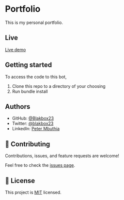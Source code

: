# Portfolio
This is my personal portfolio.

## Live
[Live demo](https://blakbox23.github.io/portfolio/)

## Getting started
To access the code to this bot,
1. Clone this repo to a directory of your choosing
2. Run bundle install

## Authors
- GitHub: [@Blakbox23](https://github.com/blakbox23)
- Twitter: [@blakbox23](https://twitter.com/blakbox23)
- LinkedIn: [Peter Mbuthia](https://www.linkedin.com/in/peter-mbuthia)

## 🤝 Contributing

Contributions, issues, and feature requests are welcome!

Feel free to check the [issues page](https://github.com/blakbox23/portfolio/issues).


## 📝 License

This project is [MIT](https://github.com/git/git-scm.com/blob/master/MIT-LICENSE.txt) licensed.
